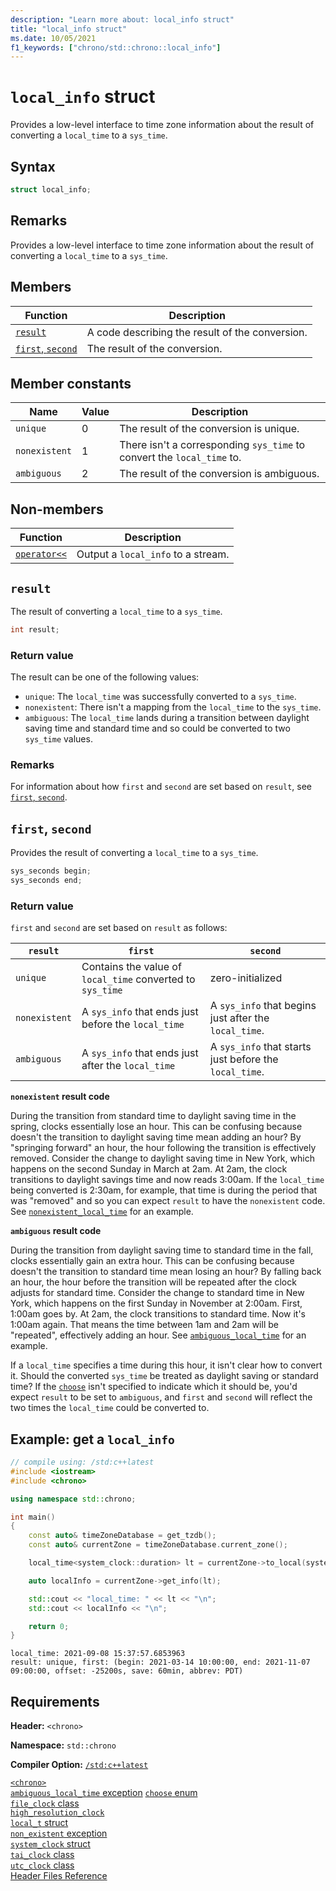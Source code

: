```yaml
---
description: "Learn more about: local_info struct"
title: "local_info struct"
ms.date: 10/05/2021
f1_keywords: ["chrono/std::chrono::local_info"]
---
```

# `local_info` struct

Provides a low-level interface to time zone information about the result of converting a `local_time` to a `sys_time`.

## Syntax

```cpp
struct local_info;
```

## Remarks

Provides a low-level interface to time zone information about the result of converting a `local_time` to a `sys_time`.

## Members

|Function|Description|
|---------|-------------|
|[`result`](#result)| A code describing the result of the conversion.|
|[`first`, `second`](#firstsecond)| The result of the conversion. |

## Member constants

|Name|Value|Description|
|------|------|-------------|
|`unique` | 0 | The result of the conversion is unique. |
|`nonexistent` | 1 | There isn't a corresponding `sys_time` to convert the `local_time` to. |
|`ambiguous` | 2 | The result of the conversion is ambiguous. |

## Non-members

|Function|Description|
|---------|-------------|
| [`operator<<`](chrono-operators.md#op_left_shift) | Output a `local_info` to a stream. |

## <a name="result"></a> `result`

The result of converting a `local_time` to a `sys_time`.

```cpp
int result;
```

### Return value

The result can be one of the following values: 
- `unique`: The `local_time` was successfully converted to a `sys_time`.
- `nonexistent`: There isn't a mapping from the `local_time` to the `sys_time`.
- `ambiguous`: The `local_time` lands during a transition between daylight saving time and standard time and so could be converted to two `sys_time` values.

### Remarks

For information about how `first` and `second` are set based on `result`, see [`first`, `second`](#firstsecond).

## <a name="firstsecond"></a> `first`, `second`

Provides the result of converting a `local_time` to a `sys_time`.

```cpp
sys_seconds begin;
sys_seconds end;
```

### Return value

`first` and `second` are set based on `result` as follows:

|`result`|`first`|`second`|
|---------|-------|-------|
|`unique`| Contains the value of `local_time` converted to `sys_time`| zero-initialized |
|`nonexistent`| A `sys_info` that ends just before the `local_time`|A `sys_info` that begins just after the `local_time`.|
| `ambiguous` | A `sys_info` that ends just after the `local_time` | A `sys_info` that starts just before the `local_time`.|

**`nonexistent` result code**

During the transition from standard time to daylight saving time in the spring, clocks essentially lose an hour. This can be confusing because doesn't the transition to daylight saving time mean adding an hour? By "springing forward" an hour, the hour following the transition is effectively removed. Consider the change to daylight saving time in New York, which happens on the second Sunday in March at 2am. At 2am, the clock transitions to daylight savings time and now reads 3:00am. If the `local_time` being converted is 2:30am, for example, that time is during the period that was "removed" and so you can expect `result` to have the `nonexistent` code. See [`nonexistent_local_time`](nonexistent-local-time.md#example-nonexistent_local_time) for an example.

**`ambiguous` result code**

During the transition from daylight saving time to standard time in the fall, clocks essentially gain an extra hour. This can be confusing because doesn't the transition to standard time mean losing an hour? By falling back an hour, the hour before the transition will be repeated after the clock adjusts for standard time. Consider the change to standard time in New York, which happens on the first Sunday in November at 2:00am. First, 1:00am goes by. At 2am, the clock transitions to standard time. Now it's 1:00am again. That means the time between 1am and 2am will be "repeated", effectively adding an hour. See [`ambiguous_local_time`](ambiguous-local-time.md#example-ambiguous_local_time) for an example.

If a `local_time` specifies a time during this hour, it isn't clear how to convert it. Should the converted `sys_time` be treated as daylight saving or standard time? If the [`choose`](choose-enum.md) isn't specified to indicate which it should be, you'd expect `result` to be set to `ambiguous`, and `first` and `second` will reflect the two times the `local_time` could be converted to.

## Example: get a `local_info`

```cpp
// compile using: /std:c++latest
#include <iostream>
#include <chrono>

using namespace std::chrono;

int main()
{
    const auto& timeZoneDatabase = get_tzdb();
    const auto& currentZone = timeZoneDatabase.current_zone();

    local_time<system_clock::duration> lt = currentZone->to_local(system_clock::now());

    auto localInfo = currentZone->get_info(lt);

    std::cout << "local_time: " << lt << "\n";
    std::cout << localInfo << "\n";

    return 0;
}
```

```output
local_time: 2021-09-08 15:37:57.6853963
result: unique, first: (begin: 2021-03-14 10:00:00, end: 2021-11-07 09:00:00, offset: -25200s, save: 60min, abbrev: PDT)
```

## Requirements

**Header:** `<chrono>`

**Namespace:** `std::chrono`

**Compiler Option:** [`/std:c++latest`](../build/reference/std-specify-language-standard-version.md)

[`<chrono>`](chrono.md)\
[`ambiguous_local_time` exception](ambiguous-local-time.md#example-ambiguous_local_time)
[`choose` enum](choose-enum.md)\
[`file_clock` class](file-clock-class.md)\
[`high_resolution_clock`](high-resolution-clock-struct.md)\
[`local_t` struct](local_t.md)\
[`non_existent` exception](nonexistent-local-time.md)\
[`system_clock` struct](system-clock-structure.md)\
[`tai_clock` class](tai-clock-class.md)\
[`utc_clock` class](utc-clock-class.md)\
[Header Files Reference](cpp-standard-library-header-files.md)
